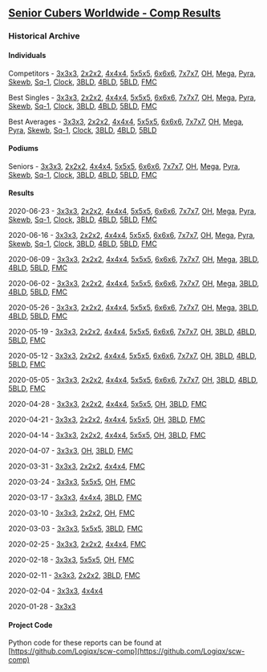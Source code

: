 <style>table {white-space: nowrap;}</style>

## [Senior Cubers Worldwide - Comp Results](/scw-comp/results/)
### Historical Archive
#### Individuals
Competitors - [3x3x3](333/persons.md), [2x2x2](222/persons.md), [4x4x4](444/persons.md), [5x5x5](555/persons.md), [6x6x6](666/persons.md), [7x7x7](777/persons.md), [OH](333oh/persons.md), [Mega](minx/persons.md), [Pyra](pyram/persons.md), [Skewb](skewb/persons.md), [Sq-1](sq1/persons.md), [Clock](clock/persons.md), [3BLD](333bf/persons.md), [4BLD](444bf/persons.md), [5BLD](555bf/persons.md), [FMC](333fm/persons.md)

Best Singles - [3x3x3](333/singles.md), [2x2x2](222/singles.md), [4x4x4](444/singles.md), [5x5x5](555/singles.md), [6x6x6](666/singles.md), [7x7x7](777/singles.md), [OH](333oh/singles.md), [Mega](minx/singles.md), [Pyra](pyram/singles.md), [Skewb](skewb/singles.md), [Sq-1](sq1/singles.md), [Clock](clock/singles.md), [3BLD](333bf/singles.md), [4BLD](444bf/singles.md), [5BLD](555bf/singles.md), [FMC](333fm/singles.md)

Best Averages - [3x3x3](333/averages.md), [2x2x2](222/averages.md), [4x4x4](444/averages.md), [5x5x5](555/averages.md), [6x6x6](666/averages.md), [7x7x7](777/averages.md), [OH](333oh/averages.md), [Mega](minx/averages.md), [Pyra](pyram/averages.md), [Skewb](skewb/averages.md), [Sq-1](sq1/averages.md), [Clock](clock/averages.md), [3BLD](333bf/averages.md), [4BLD](444bf/averages.md), [5BLD](555bf/averages.md)

#### Podiums
Seniors - [3x3x3](333/podiums.md), [2x2x2](222/podiums.md), [4x4x4](444/podiums.md), [5x5x5](555/podiums.md), [6x6x6](666/podiums.md), [7x7x7](777/podiums.md), [OH](333oh/podiums.md), [Mega](minx/podiums.md), [Pyra](pyram/podiums.md), [Skewb](skewb/podiums.md), [Sq-1](sq1/podiums.md), [Clock](clock/podiums.md), [3BLD](333bf/podiums.md), [4BLD](444bf/podiums.md), [5BLD](555bf/podiums.md), [FMC](333fm/podiums.md)

#### Results
2020-06-23 - [3x3x3](333/2020-06-23.md), [2x2x2](222/2020-06-23.md), [4x4x4](444/2020-06-23.md), [5x5x5](555/2020-06-23.md), [6x6x6](666/2020-06-23.md), [7x7x7](777/2020-06-23.md), [OH](333oh/2020-06-23.md), [Mega](minx/2020-06-23.md), [Pyra](pyram/2020-06-23.md), [Skewb](skewb/2020-06-23.md), [Sq-1](sq1/2020-06-23.md), [Clock](clock/2020-06-23.md), [3BLD](333bf/2020-06-23.md), [4BLD](444bf/2020-06-23.md), [5BLD](555bf/2020-06-23.md), [FMC](333fm/2020-06-23.md)

2020-06-16 - [3x3x3](333/2020-06-16.md), [2x2x2](222/2020-06-16.md), [4x4x4](444/2020-06-16.md), [5x5x5](555/2020-06-16.md), [6x6x6](666/2020-06-16.md), [7x7x7](777/2020-06-16.md), [OH](333oh/2020-06-16.md), [Mega](minx/2020-06-16.md), [Pyra](pyram/2020-06-16.md), [Skewb](skewb/2020-06-16.md), [Sq-1](sq1/2020-06-16.md), [Clock](clock/2020-06-16.md), [3BLD](333bf/2020-06-16.md), [4BLD](444bf/2020-06-16.md), [5BLD](555bf/2020-06-16.md), [FMC](333fm/2020-06-16.md)

2020-06-09 - [3x3x3](333/2020-06-09.md), [2x2x2](222/2020-06-09.md), [4x4x4](444/2020-06-09.md), [5x5x5](555/2020-06-09.md), [6x6x6](666/2020-06-09.md), [7x7x7](777/2020-06-09.md), [OH](333oh/2020-06-09.md), [Mega](minx/2020-06-09.md), [3BLD](333bf/2020-06-09.md), [4BLD](444bf/2020-06-09.md), [5BLD](555bf/2020-06-09.md), [FMC](333fm/2020-06-09.md)

2020-06-02 - [3x3x3](333/2020-06-02.md), [2x2x2](222/2020-06-02.md), [4x4x4](444/2020-06-02.md), [5x5x5](555/2020-06-02.md), [6x6x6](666/2020-06-02.md), [7x7x7](777/2020-06-02.md), [OH](333oh/2020-06-02.md), [Mega](minx/2020-06-02.md), [3BLD](333bf/2020-06-02.md), [4BLD](444bf/2020-06-02.md), [5BLD](555bf/2020-06-02.md), [FMC](333fm/2020-06-02.md)

2020-05-26 - [3x3x3](333/2020-05-26.md), [2x2x2](222/2020-05-26.md), [4x4x4](444/2020-05-26.md), [5x5x5](555/2020-05-26.md), [6x6x6](666/2020-05-26.md), [7x7x7](777/2020-05-26.md), [OH](333oh/2020-05-26.md), [Mega](minx/2020-05-26.md), [3BLD](333bf/2020-05-26.md), [4BLD](444bf/2020-05-26.md), [5BLD](555bf/2020-05-26.md), [FMC](333fm/2020-05-26.md)

2020-05-19 - [3x3x3](333/2020-05-19.md), [2x2x2](222/2020-05-19.md), [4x4x4](444/2020-05-19.md), [5x5x5](555/2020-05-19.md), [6x6x6](666/2020-05-19.md), [7x7x7](777/2020-05-19.md), [OH](333oh/2020-05-19.md), [3BLD](333bf/2020-05-19.md), [4BLD](444bf/2020-05-19.md), [5BLD](555bf/2020-05-19.md), [FMC](333fm/2020-05-19.md)

2020-05-12 - [3x3x3](333/2020-05-12.md), [2x2x2](222/2020-05-12.md), [4x4x4](444/2020-05-12.md), [5x5x5](555/2020-05-12.md), [6x6x6](666/2020-05-12.md), [7x7x7](777/2020-05-12.md), [OH](333oh/2020-05-12.md), [3BLD](333bf/2020-05-12.md), [4BLD](444bf/2020-05-12.md), [5BLD](555bf/2020-05-12.md), [FMC](333fm/2020-05-12.md)

2020-05-05 - [3x3x3](333/2020-05-05.md), [2x2x2](222/2020-05-05.md), [4x4x4](444/2020-05-05.md), [5x5x5](555/2020-05-05.md), [6x6x6](666/2020-05-05.md), [7x7x7](777/2020-05-05.md), [OH](333oh/2020-05-05.md), [3BLD](333bf/2020-05-05.md), [4BLD](444bf/2020-05-05.md), [5BLD](555bf/2020-05-05.md), [FMC](333fm/2020-05-05.md)

2020-04-28 - [3x3x3](333/2020-04-28.md), [2x2x2](222/2020-04-28.md), [4x4x4](444/2020-04-28.md), [5x5x5](555/2020-04-28.md), [OH](333oh/2020-04-28.md), [3BLD](333bf/2020-04-28.md), [FMC](333fm/2020-04-28.md)

2020-04-21 - [3x3x3](333/2020-04-21.md), [2x2x2](222/2020-04-21.md), [4x4x4](444/2020-04-21.md), [5x5x5](555/2020-04-21.md), [OH](333oh/2020-04-21.md), [3BLD](333bf/2020-04-21.md), [FMC](333fm/2020-04-21.md)

2020-04-14 - [3x3x3](333/2020-04-14.md), [2x2x2](222/2020-04-14.md), [4x4x4](444/2020-04-14.md), [5x5x5](555/2020-04-14.md), [OH](333oh/2020-04-14.md), [3BLD](333bf/2020-04-14.md), [FMC](333fm/2020-04-14.md)

2020-04-07 - [3x3x3](333/2020-04-07.md), [OH](333oh/2020-04-07.md), [3BLD](333bf/2020-04-07.md), [FMC](333fm/2020-04-07.md)

2020-03-31 - [3x3x3](333/2020-03-31.md), [2x2x2](222/2020-03-31.md), [4x4x4](444/2020-03-31.md), [FMC](333fm/2020-03-31.md)

2020-03-24 - [3x3x3](333/2020-03-24.md), [5x5x5](555/2020-03-24.md), [OH](333oh/2020-03-24.md), [FMC](333fm/2020-03-24.md)

2020-03-17 - [3x3x3](333/2020-03-17.md), [4x4x4](444/2020-03-17.md), [3BLD](333bf/2020-03-17.md), [FMC](333fm/2020-03-17.md)

2020-03-10 - [3x3x3](333/2020-03-10.md), [2x2x2](222/2020-03-10.md), [OH](333oh/2020-03-10.md), [FMC](333fm/2020-03-10.md)

2020-03-03 - [3x3x3](333/2020-03-03.md), [5x5x5](555/2020-03-03.md), [3BLD](333bf/2020-03-03.md), [FMC](333fm/2020-03-03.md)

2020-02-25 - [3x3x3](333/2020-02-25.md), [2x2x2](222/2020-02-25.md), [4x4x4](444/2020-02-25.md), [FMC](333fm/2020-02-25.md)

2020-02-18 - [3x3x3](333/2020-02-18.md), [5x5x5](555/2020-02-18.md), [OH](333oh/2020-02-18.md), [FMC](333fm/2020-02-18.md)

2020-02-11 - [3x3x3](333/2020-02-11.md), [2x2x2](222/2020-02-11.md), [3BLD](333bf/2020-02-11.md), [FMC](333fm/2020-02-11.md)

2020-02-04 - [3x3x3](333/2020-02-04.md), [4x4x4](444/2020-02-04.md)

2020-01-28 - [3x3x3](333/2020-01-28.md)

#### Project Code
Python code for these reports can be found at [https://github.com/Logiqx/scw-comp](https://github.com/Logiqx/scw-comp)

<!-- Global site tag (gtag.js) - Google Analytics -->
<script async src="https://www.googletagmanager.com/gtag/js?id=UA-86348435-3"></script>
<script>window.dataLayer = window.dataLayer || []; function gtag() {dataLayer.push(arguments);} gtag('js', new Date()); gtag('config', 'UA-86348435-3');</script>
